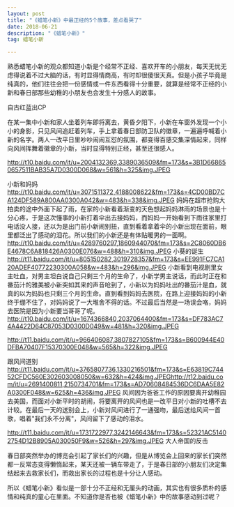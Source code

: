 ```yaml
---
layout: post
title: "《蜡笔小新》中最正经的5个故事，差点看哭了"
date: 2018-06-21 
description: "《蜡笔小新》"
tag: 蜡笔小新  

---   
```

熟悉蜡笔小新的观众都知道小新是个经常不正经、喜欢开车的小朋友，每天无忧无虑得说着不过大脑的话，有时显得情商高，有时却很傻很天真。但是小孩子毕竟是纯真的，他们往往会把一份感情或一件东西看得十分重要，就算是经常不正经的小新和春日部那些幼稚的小朋友也会发生十分感人的故事。

自古红蓝出CP

在某一集中小新和家人坐着列车即将离去，黄昏夕阳下，小新在车窗外发现一个小小的身影，只见风间追赶着列车，手上拿着春日部防卫队的徽章，一遍遍呼喊着小新的名字。两人一改平日里吵吵闹闹互怼的氛围，都变得百感交集深情起来，同样向风间挥舞着徽章的小新，当时显得特别正经，甚至还很感人。

http://t10.baidu.com/it/u=2004132369,3389036509&fm=173&s=3B1D668650657511BAB35A7D0300D068&w=561&h=325&img.JPEG

小新和妈妈
http://t10.baidu.com/it/u=3071511372,4188008622&fm=173&s=4CD00BD7CA124DF589A800AA0300A042&w=483&h=338&img.JPEG
妈妈在超市抢购大拍卖的途中外面下起了雨，在家的小新看着渐变的天色想起妈妈淋雨的场景也是十分心疼，于是这次懂事的小新打着伞出去接妈妈，而妈妈一开始看到下雨往家里打电话没人接，还以为是出门前小新闹别扭，直到看着拿着伞的小新出现在面前，眼里都泛出了感动的泪花。所以我们的小新还是有体贴暖男的一面啊。
http://t10.baidu.com/it/u=4289760297,1860944070&fm=173&s=2C8060DB6E4678C6A818426A0300E076&w=488&h=310&img.JPEG
小葵的诞生
http://t11.baidu.com/it/u=805150282,3019728357&fm=173&s=EE991FC7CA120ADEF40772230300A058&w=483&h=296&img.JPEG
小新看到电视剧里女主吐血，对男主坦白说自己只剩三个月的生命了，小新学男主说话，而此时正在和番茄汁的雅美被小新突如其来的声音呛到了，小新以为妈妈吐出的番茄汁是血，就真的以为妈妈也只剩三个月的生命。直到看到妈妈去医院，在路上迎接妈妈的小新终于绷不住了，对妈妈说了一大堆舍不得的话。不过最后当然是一场误会咯，妈妈去医院是因为小新要当哥哥了呢。
http://t10.baidu.com/it/u=1674366840,2037064400&fm=173&s=DF783AC74A4422D64C87053D0300D049&w=481&h=320&img.JPEG

http://t11.baidu.com/it/u=966406087,3807827105&fm=173&s=B600944E40DFBA70407F15370300E048&w=565&h=322&img.JPEG


跟风间道别
http://t11.baidu.com/it/u=3765807736,1330216501&fm=173&s=E63819C74452CFDC560E302603008050&w=632&h=424&img.JPEGhttp://t12.baidu.com/it/u=2691400811,2150734701&fm=173&s=AD70608484536DC6DAA5E82A0300F048&w=625&h=436&img.JPEG
风间因为爸爸工作的原因要离开幼稚园去美国，而面对小新平时的胡闹，将要离开的风间也是一改平日对小新的吐槽不去计较。在最后一天的送别会上，小新对风间进行了一通强吻，最后送给风间一首歌，唱着"我们永不分离"，风间留下了感动的泪水。


http://t11.baidu.com/it/u=1731722977,3242146643&fm=173&s=52321AC51402754D12B8905A030050F9&w=526&h=297&img.JPEG
大人帝国的反击

春日部突然举办的博览会引起了家长们的兴趣，但是从博览会上回来的家长们突然都一反常态变得懒惰起来，某天还被一辆车带走了，于是春日部的小朋友们决定集结起来去救家长们，而救出家长的过程也是十分让人感动。


所以《蜡笔小新》看似是一部十分不正经和无厘头的动画，其实也有很多质朴的感情和纯真的童心在里面。不知道你是否也被《蜡笔小新》中的故事感动到过呢？
